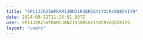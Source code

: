 ```yaml
---
title: "SP11J2R25WFRAM5JBN21R38R5GY1YXCRY8Q85X1Y9"
date: 2024-09-12T11:26:01.007Z
user: SP11J2R25WFRAM5JBN21R38R5GY1YXCRY8Q85X1Y9
layout: "users"
---
```

    
